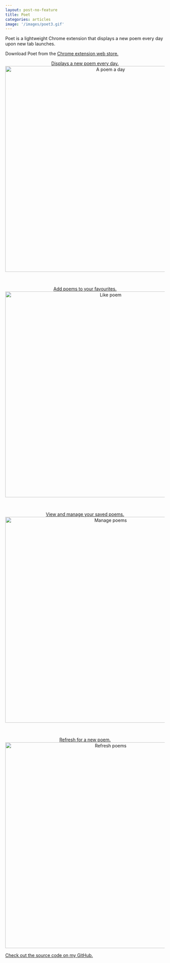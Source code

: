 ```yaml
---
layout: post-no-feature
title: Poet
categories: articles
image: '/images/poet3.gif'
---
```


Poet is a lightweight Chrome extension that displays a new poem every day upon new tab launches. 

Download Poet from the <a href="https://chrome.google.com/webstore/detail/poet/hkjjflfleaejocakemkheofjcmkepbcm"> Chrome extension web store.

<p align="center">
Displays a new poem every day.
<br>
<img src="https://imgur.com/7TCxx9G.jpg" alt="A poem a day" width="650px">
</p>
<br>

<p align="center">
Add poems to your favourites.
<br>
<img src="https://imgur.com/0yBREZ0.gif" alt="Like poem" width="650px">
</p>
<br>

<p align="center">
View and manage your saved poems.
<br>
<img src="https://imgur.com/c3tUqx4.gif" alt="Manage poems" width="650px">
</p>
<br>

<p align="center">
Refresh for a new poem.
<br>
<img src="https://imgur.com/99xA9qf.gif" alt="Refresh poems" width="650px">
<br>
</p>

Check out the source code on my <a href="https://github.com/chuyunshen/poet"> GitHub.
